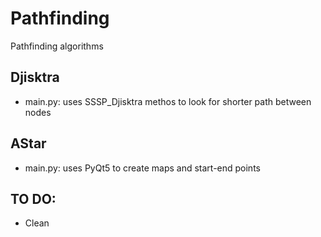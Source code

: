 # Pathfinding
 Pathfinding algorithms

## Djisktra
- main.py: uses SSSP_Djisktra methos to look for shorter path between nodes


## AStar
- main.py: uses PyQt5 to create maps and start-end points

## TO DO:
- Clean 
